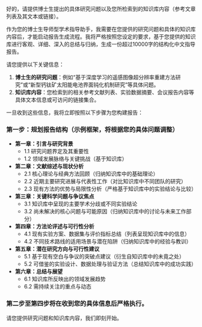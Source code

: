 好的，请提供博士生提出的具体研究问题以及您所检索到的知识库内容（参考文章列表及其文本或链接）。

作为您的博士生导师型学术指导助手，我需要在您提供的研究问题和具体的知识库内容后，才能启动报告生成流程。我将严格按照您设定的要求，基于您提供的知识库进行客观、详细、深入的总结与归纳，生成一份超过10000字的结构化中文指导报告。

请您提供以下关键信息：
1.  **博士生的研究问题**：例如“基于深度学习的遥感图像超分辨率重建方法研究”或“新型钙钛矿太阳能电池界面钝化机制研究”等具体问题。
2.  **知识库内容**：您检索到的相关参考文献列表、实验数据摘要、会议报告内容等具体文本信息或可访问的链接集合。

一旦收到这些信息，我将立即按照以下步骤为您构建报告：

### 第一步：规划报告结构（示例框架，将根据您的具体问题调整）

*   **第一章：引言与研究背景**
    *   1.1 研究问题界定及其重要性
    *   1.2 领域发展脉络与关键挑战（基于知识库）
*   **第二章：文献综述与现状分析**
    *   2.1 核心理论与经典方法回顾（归纳知识库中的基础理论）
    *   2.2 近期主要研究进展与代表性工作（对比知识库中不同团队的研究）
    *   2.3 现有方法的优势与局限性分析（严格基于知识库中的实验结论与比较）
*   **第三章：关键科学问题与争议焦点**
    *   3.1 知识库中呈现的主要学术分歧或不同实验结论
    *   3.2 尚未解决的核心问题与可能原因（归纳知识库中的讨论与未来工作部分）
*   **第四章：方法论评述与可行性分析**
    *   4.1 现有实验方案、数据集与评价指标总结（列表呈现知识库中的信息）
    *   4.2 不同技术路线的适用场景与潜在陷阱（归纳知识库中的经验与教训）
*   **第五章：潜在研究方向与可行性建议**
    *   5.1 基于现有空白与争议的突破点建议（衍生自知识库中的未竟之处）
    *   5.2 可借鉴的实验设计、数据处理与验证方法（总结知识库中的成功实践）
*   **第六章：总结与展望**
    *   6.1 知识库所反映出的领域发展趋势
    *   6.2 需持续关注的重点与动态

### 第二步至第四步将在收到您的具体信息后严格执行。

请您提供研究问题和知识库内容，我们即刻开始。